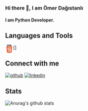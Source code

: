 ### Hi there 👋, I am Ömer Dağıstanlı
#### I am Python Developer.

## Languages and Tools

[<img align="left" alt="HTML5" width="26px" src="https://raw.githubusercontent.com/github/explore/80688e429a7d4ef2fca1e82350fe8e3517d3494d/topics/html/html.png"/>]


## Connect with me

[<img src='https://cdn.jsdelivr.net/npm/simple-icons@3.0.1/icons/github.svg' alt='github' height='40'>](https://github.com/omerdagistanli)  [<img src='https://cdn.jsdelivr.net/npm/simple-icons@3.0.1/icons/linkedin.svg' alt='linkedin' height='40'>](https://www.linkedin.com/in/omerdagistanli/) 

## Stats

![Anurag's github stats](https://github-readme-stats.vercel.app/api?username=omerdagistanli&show_icons=true&theme=merko)

